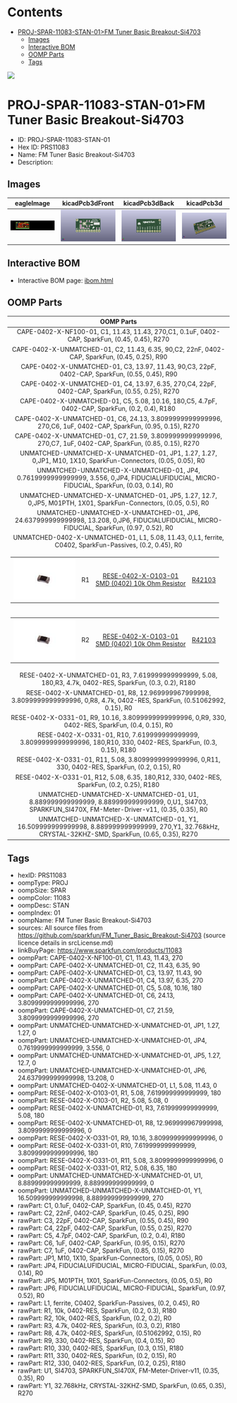 



Contents
========

* [PROJ-SPAR-11083-STAN-01>FM Tuner Basic Breakout-Si4703](#proj-spar-11083-stan-01fm-tuner-basic-breakout-si4703)
	* [Images](#images)
	* [Interactive BOM](#interactive-bom)
	* [OOMP Parts](#oomp-parts)
	* [Tags](#tags)
  
![][im]
# PROJ-SPAR-11083-STAN-01>FM Tuner Basic Breakout-Si4703

- ID: PROJ-SPAR-11083-STAN-01
- Hex ID: PRS11083
- Name: FM Tuner Basic Breakout-Si4703
- Description: 

## Images
  
  

|eagleImage|kicadPcb3dFront|kicadPcb3dBack|kicadPcb3d|
| :---: | :---: | :---: | :---: |
|[![eagleImage](eagleImage_140.png)](eagleImage_600.png)|[![kicadPcb3dFront](kicadPcb3dFront_140.png)](kicadPcb3dFront_600.png)|[![kicadPcb3dBack](kicadPcb3dBack_140.png)](kicadPcb3dBack_600.png)|[![kicadPcb3d](kicadPcb3d_140.png)](kicadPcb3d_600.png)|

## Interactive BOM

- Interactive BOM page: [ibom.html](kicad/bom/ibom.html)

## OOMP Parts
  

|OOMP Parts|
| :---: |
|CAPE-0402-X-NF100-01, C1, 11.43, 11.43, 270,C1, 0.1uF, 0402-CAP, SparkFun, (0.45, 0.45), R270|
|CAPE-0402-X-UNMATCHED-01, C2, 11.43, 6.35, 90,C2, 22nF, 0402-CAP, SparkFun, (0.45, 0.25), R90|
|CAPE-0402-X-UNMATCHED-01, C3, 13.97, 11.43, 90,C3, 22pF, 0402-CAP, SparkFun, (0.55, 0.45), R90|
|CAPE-0402-X-UNMATCHED-01, C4, 13.97, 6.35, 270,C4, 22pF, 0402-CAP, SparkFun, (0.55, 0.25), R270|
|CAPE-0402-X-UNMATCHED-01, C5, 5.08, 10.16, 180,C5, 4.7pF, 0402-CAP, SparkFun, (0.2, 0.4), R180|
|CAPE-0402-X-UNMATCHED-01, C6, 24.13, 3.8099999999999996, 270,C6, 1uF, 0402-CAP, SparkFun, (0.95, 0.15), R270|
|CAPE-0402-X-UNMATCHED-01, C7, 21.59, 3.8099999999999996, 270,C7, 1uF, 0402-CAP, SparkFun, (0.85, 0.15), R270|
|UNMATCHED-UNMATCHED-X-UNMATCHED-01, JP1, 1.27, 1.27, 0,JP1, M10, 1X10, SparkFun-Connectors, (0.05, 0.05), R0|
|UNMATCHED-UNMATCHED-X-UNMATCHED-01, JP4, 0.7619999999999999, 3.556, 0,JP4, FIDUCIALUFIDUCIAL, MICRO-FIDUCIAL, SparkFun, (0.03, 0.14), R0|
|UNMATCHED-UNMATCHED-X-UNMATCHED-01, JP5, 1.27, 12.7, 0,JP5, M01PTH, 1X01, SparkFun-Connectors, (0.05, 0.5), R0|
|UNMATCHED-UNMATCHED-X-UNMATCHED-01, JP6, 24.637999999999998, 13.208, 0,JP6, FIDUCIALUFIDUCIAL, MICRO-FIDUCIAL, SparkFun, (0.97, 0.52), R0|
|UNMATCHED-0402-X-UNMATCHED-01, L1, 5.08, 11.43, 0,L1, ferrite, C0402, SparkFun-Passives, (0.2, 0.45), R0|
|<table><tr><td>![RESE-0402-X-O103-01](https://raw.githubusercontent.com/oomlout/oomlout_OOMP_parts/main/RESE-0402-X-O103-01/image_140.jpg)</td><td> R1</td><td>[RESE-0402-X-O103-01<br>SMD (0402) 10k Ohm Resistor](https://github.com/oomlout/oomlout_OOMP_parts/tree/main/RESE-0402-X-O103-01/)</td><td>[R42103](https://github.com/oomlout/oomlout_OOMP_parts/tree/main/RESE-0402-X-O103-01/)</td></tr></table>|
|<table><tr><td>![RESE-0402-X-O103-01](https://raw.githubusercontent.com/oomlout/oomlout_OOMP_parts/main/RESE-0402-X-O103-01/image_140.jpg)</td><td> R2</td><td>[RESE-0402-X-O103-01<br>SMD (0402) 10k Ohm Resistor](https://github.com/oomlout/oomlout_OOMP_parts/tree/main/RESE-0402-X-O103-01/)</td><td>[R42103](https://github.com/oomlout/oomlout_OOMP_parts/tree/main/RESE-0402-X-O103-01/)</td></tr></table>|
|RESE-0402-X-UNMATCHED-01, R3, 7.619999999999999, 5.08, 180,R3, 4.7k, 0402-RES, SparkFun, (0.3, 0.2), R180|
|RESE-0402-X-UNMATCHED-01, R8, 12.969999967999998, 3.8099999999999996, 0,R8, 4.7k, 0402-RES, SparkFun, (0.51062992, 0.15), R0|
|RESE-0402-X-O331-01, R9, 10.16, 3.8099999999999996, 0,R9, 330, 0402-RES, SparkFun, (0.4, 0.15), R0|
|RESE-0402-X-O331-01, R10, 7.619999999999999, 3.8099999999999996, 180,R10, 330, 0402-RES, SparkFun, (0.3, 0.15), R180|
|RESE-0402-X-O331-01, R11, 5.08, 3.8099999999999996, 0,R11, 330, 0402-RES, SparkFun, (0.2, 0.15), R0|
|RESE-0402-X-O331-01, R12, 5.08, 6.35, 180,R12, 330, 0402-RES, SparkFun, (0.2, 0.25), R180|
|UNMATCHED-UNMATCHED-X-UNMATCHED-01, U1, 8.889999999999999, 8.889999999999999, 0,U1, SI4703, SPARKFUN_SI470X, FM-Meter-Driver-v11, (0.35, 0.35), R0|
|UNMATCHED-UNMATCHED-X-UNMATCHED-01, Y1, 16.509999999999998, 8.889999999999999, 270,Y1, 32.768kHz, CRYSTAL-32KHZ-SMD, SparkFun, (0.65, 0.35), R270|

## Tags

- hexID: PRS11083
- oompType: PROJ
- oompSize: SPAR
- oompColor: 11083
- oompDesc: STAN
- oompIndex: 01
- oompName: FM Tuner Basic Breakout-Si4703
- sources: All source files from https://github.com/sparkfun/FM_Tuner_Basic_Breakout-Si4703 (source licence details in srcLicense.md)
- linkBuyPage: https://www.sparkfun.com/products/11083
- oompPart: CAPE-0402-X-NF100-01, C1, 11.43, 11.43, 270
- oompPart: CAPE-0402-X-UNMATCHED-01, C2, 11.43, 6.35, 90
- oompPart: CAPE-0402-X-UNMATCHED-01, C3, 13.97, 11.43, 90
- oompPart: CAPE-0402-X-UNMATCHED-01, C4, 13.97, 6.35, 270
- oompPart: CAPE-0402-X-UNMATCHED-01, C5, 5.08, 10.16, 180
- oompPart: CAPE-0402-X-UNMATCHED-01, C6, 24.13, 3.8099999999999996, 270
- oompPart: CAPE-0402-X-UNMATCHED-01, C7, 21.59, 3.8099999999999996, 270
- oompPart: UNMATCHED-UNMATCHED-X-UNMATCHED-01, JP1, 1.27, 1.27, 0
- oompPart: UNMATCHED-UNMATCHED-X-UNMATCHED-01, JP4, 0.7619999999999999, 3.556, 0
- oompPart: UNMATCHED-UNMATCHED-X-UNMATCHED-01, JP5, 1.27, 12.7, 0
- oompPart: UNMATCHED-UNMATCHED-X-UNMATCHED-01, JP6, 24.637999999999998, 13.208, 0
- oompPart: UNMATCHED-0402-X-UNMATCHED-01, L1, 5.08, 11.43, 0
- oompPart: RESE-0402-X-O103-01, R1, 5.08, 7.619999999999999, 180
- oompPart: RESE-0402-X-O103-01, R2, 5.08, 5.08, 0
- oompPart: RESE-0402-X-UNMATCHED-01, R3, 7.619999999999999, 5.08, 180
- oompPart: RESE-0402-X-UNMATCHED-01, R8, 12.969999967999998, 3.8099999999999996, 0
- oompPart: RESE-0402-X-O331-01, R9, 10.16, 3.8099999999999996, 0
- oompPart: RESE-0402-X-O331-01, R10, 7.619999999999999, 3.8099999999999996, 180
- oompPart: RESE-0402-X-O331-01, R11, 5.08, 3.8099999999999996, 0
- oompPart: RESE-0402-X-O331-01, R12, 5.08, 6.35, 180
- oompPart: UNMATCHED-UNMATCHED-X-UNMATCHED-01, U1, 8.889999999999999, 8.889999999999999, 0
- oompPart: UNMATCHED-UNMATCHED-X-UNMATCHED-01, Y1, 16.509999999999998, 8.889999999999999, 270
- rawPart: C1, 0.1uF, 0402-CAP, SparkFun, (0.45, 0.45), R270
- rawPart: C2, 22nF, 0402-CAP, SparkFun, (0.45, 0.25), R90
- rawPart: C3, 22pF, 0402-CAP, SparkFun, (0.55, 0.45), R90
- rawPart: C4, 22pF, 0402-CAP, SparkFun, (0.55, 0.25), R270
- rawPart: C5, 4.7pF, 0402-CAP, SparkFun, (0.2, 0.4), R180
- rawPart: C6, 1uF, 0402-CAP, SparkFun, (0.95, 0.15), R270
- rawPart: C7, 1uF, 0402-CAP, SparkFun, (0.85, 0.15), R270
- rawPart: JP1, M10, 1X10, SparkFun-Connectors, (0.05, 0.05), R0
- rawPart: JP4, FIDUCIALUFIDUCIAL, MICRO-FIDUCIAL, SparkFun, (0.03, 0.14), R0
- rawPart: JP5, M01PTH, 1X01, SparkFun-Connectors, (0.05, 0.5), R0
- rawPart: JP6, FIDUCIALUFIDUCIAL, MICRO-FIDUCIAL, SparkFun, (0.97, 0.52), R0
- rawPart: L1, ferrite, C0402, SparkFun-Passives, (0.2, 0.45), R0
- rawPart: R1, 10k, 0402-RES, SparkFun, (0.2, 0.3), R180
- rawPart: R2, 10k, 0402-RES, SparkFun, (0.2, 0.2), R0
- rawPart: R3, 4.7k, 0402-RES, SparkFun, (0.3, 0.2), R180
- rawPart: R8, 4.7k, 0402-RES, SparkFun, (0.51062992, 0.15), R0
- rawPart: R9, 330, 0402-RES, SparkFun, (0.4, 0.15), R0
- rawPart: R10, 330, 0402-RES, SparkFun, (0.3, 0.15), R180
- rawPart: R11, 330, 0402-RES, SparkFun, (0.2, 0.15), R0
- rawPart: R12, 330, 0402-RES, SparkFun, (0.2, 0.25), R180
- rawPart: U1, SI4703, SPARKFUN_SI470X, FM-Meter-Driver-v11, (0.35, 0.35), R0
- rawPart: Y1, 32.768kHz, CRYSTAL-32KHZ-SMD, SparkFun, (0.65, 0.35), R270



[im]: kicadPcb3d_450.png

